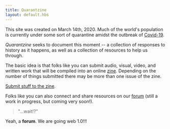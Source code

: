 ```yaml
---
title: Quarantzine
layout: default.hbs
--- 
```


This site was created on March 14th, 2020. Much of the world's population is currently under some sort of quarantine amidst the outbreak of [Covid-19](https://en.wikipedia.org/wiki/Coronavirus_disease_2019).

*Quarantzine* seeks to document this moment -- a collection of responses to history as it happens, as well as a collection of resources to help us through.

The basic idea is that folks like you can submit audio, visual, video, and written work that will be compiled into an online [zine](https://en.wikipedia.org/wiki/Zine). Depending on the number of things submitted there may be more than one issue of the zine. 

[Submit stuff to the zine](https://bb.quarantzine.com/viewtopic.php?f=4&t=4).

Folks like you can also connect and share resources on our [forum](https://bb.quarantzine.com/) (still a work in progress, but coming very soon!). 

> "...wait!?"

Yeah, a **forum**. We are going web 1.0!!!
